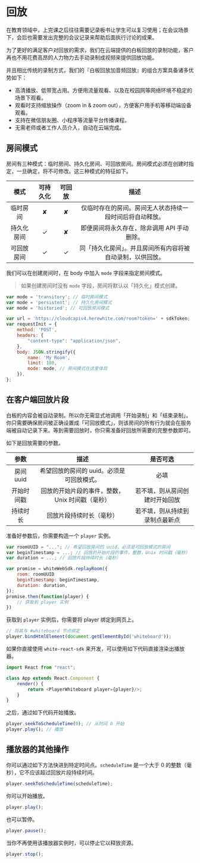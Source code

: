 # 回放

在教育领域中，上完课之后往往需要记录板书让学生可以复习使用；在会议场景下，会后也需要发出完整的会议记录来帮助后面执行讨论的成果。

为了更好的满足客户对回放的需求，我们在云端提供的白板回放的录制功能，客户再也不用花费高昂的人力物力去手动录制成视频来提供回放功能。

并且相比传统的录制方式，我们的『白板回放加音频回放』的组合方案具备诸多优势如下：

- 高清播放、低带宽占用。方便用流量观看、以及在校园网等网络环境不稳定的场景下观看。
- 观看时支持缩放操作（zoom in & zoom out），方便客户用手机等移动端设备观看。
- 支持在微信朋友圈、小程序等流量平台传播课程。
- 无需老师或者工作人员介入，自动在云端完成。


## 房间模式

房间有三种模式：临时房间、持久化房间、可回放房间。房间模式必须在创建时指定，一旦确定，将不可修改。这三种模式的特征如下。

|    模式    | 可持久化 | 可回放 |                            描述                            |
| :--------: | :------: | :----: | :--------------------------------------------------------: |
|  临时房间  |     ✘    |    ✘   |  仅临时存在的房间。房间无人状态持续一段时间后将自动释放。  |
| 持久化房间 |    ✓     |   ✘   |        即便房间将永久存在，除非调用 API 手动删除。         |
| 可回放房间 |    ✓     |   ✓    | 同「持久化房间」。并且房间所有内容将被自动录制，以供回放。 |

我们可以在创建房间时，在 body 中加入 ``mode`` 字段来指定房间模式。

> 如果创建房间时没有 ``mode`` 字段，房间将默认以「持久化」模式创建。

```javascript
var mode = 'transitory'; // 临时房间模式
var mode = 'persistent'; // 持久化房间模式
var mode = 'historied'; // 可回放房间模式

var url = 'https://cloudcapiv4.herewhite.com/room?token=' + sdkToken;
var requestInit = {
    method: 'POST',
    headers: {
        "content-type": "application/json",
    },
    body: JSON.stringify({
        name: 'My Room',
        limit: 100,
        mode: mode, // 房间模式在这里体现
    }),
};
```

## 在客户端回放片段

白板的内容会被自动录制。所以你无需显式地调用「开始录制」和「结束录制」。你只需要确保房间被正确设置成「可回放模式」，则该房间的所有行为就会在服务端被自动记录下来。等到需要回放时，你只需准备好回放所需要的完整参数即可。

如下是回放需要的参数。

|    参数    |                      描述                       |            是否可选            |
| :--------: | :---------------------------------------------: | :----------------------------: |
| 房间 uuid  |    希望回放的房间的 uuid。必须是可回放模式。    |              必填              |
| 开始时间戳 | 回放的开始片段的事件，整数，Unix 时间戳（毫秒） | 若不填，则从房间创建时开始回放 |
|  持续时长  |            回放片段持续时长（毫秒）             | 若不填，则从持续到录制点最新点 |

准备好参数后，你需要构造一个 ``player`` 实例。

```javascript
var roomUUID = "..."; // 希望回放房间的 uuid，必须是可回放模式的房间
var beginTimestamp = ...; // 回放的开始片段的事件，整数，Unix 时间戳（毫秒）
var duration = ...; // 回放片段持续时长（毫秒）

var promise = whiteWebSdk.replayRoom({
    room: roomUUID
    beginTimestamp: beginTimestamp,
    duration: duration,
});
promise.then(function(player) {
    // 获取到 player 实例
})
```

获取到 ``player`` 实例后，你需要将 player 绑定到网页上。

```javascript
// 将其与 #whiteboard 节点绑定
player.bindHtmlElement(document.getElementById('whiteboard'));
```

如果你直接使用 ``white-react-sdk`` 来开发，可以使用如下代码直接渲染出播放器。

```javascript
import React from "react";

class App extends React.Component {
    render() {
        return <PlayerWhiteboard player={player}/>;
    }
}
```

之后，通过如下代码开始播放。

```javascript
player.seekToScheduleTime(0); // 从时间 0 开始
player.play(); // 播放
```

## 播放器的其他操作

你可以通过如下方法快进到特定时间点。``scheduleTime`` 是一个大于 0 的整数（毫秒），它不应该超过回放片段持续时间。

```javascript
player.seekToScheduleTime(scheduleTime);
```

你可以开始播放。

```javascript
player.play();
```

也可以暂停。

```javascript
player.pause();
```

当你不再使用该播放器实例时，可以停止它以释放资源。

```javascript
player.stop();
```

